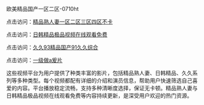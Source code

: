 欧美精品国产一区二区-0710ht

点击访问：<a href="https://heiliaowt0d7p.pages.dev">精品熟人妻一区二区三区四区不卡</a>

点击访问：<a href="https://heiliaowzu4ur.pages.dev">日韩精品极品视频在线观看免费</a>

点击访问：<a href="https://heiliaoow5kzm.pages.dev">久久93精品国产91久久综合</a>

点击访问：<a href="https://heiliao2dmwwy.pages.dev">一级做a爰片</a>

这些视频平台为用户提供了种类丰富的影片，包括精品熟人妻、日韩精品、久久系列等多种类型。每个视频都配有详细的介绍和演员信息，帮助用户快速筛选自己喜爱的内容。平台播放稳定流畅，支持多种清晰度选择，保证无卡顿。精品熟人妻与日韩精品极品视频在线观看免费等内容持续更新，是深受用户欢迎的热门资源。

<span style="display:none;">[Canonical link](https://github.com/met20250710/met6 ）</span>
